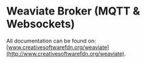# Weaviate Broker (MQTT & Websockets)

All documentation can be found on: [www.creativesoftwarefdn.org/weaviate](http://www.creativesoftwarefdn.org/weaviate).